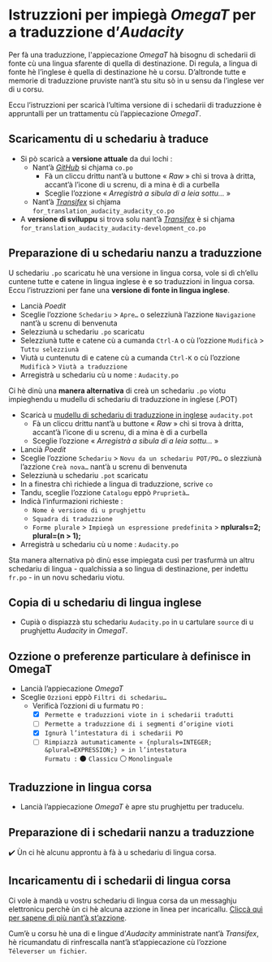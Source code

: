 # Istruzzioni per impiegà _OmegaT_ per a traduzzione d’_Audacity_

Per fà una traduzzione, l'appiecazione _OmegaT_ hà bisognu di schedarii di fonte cù una lingua sfarente di quella di destinazione. Di regula, a lingua di fonte hè l’inglese è quella di destinazione hè u corsu. D’altronde tutte e memorie di traduzzione pruviste nant’à stu situ sò in u sensu da l’inglese ver di u corsu.

Eccu l’istruzzioni per scaricà l’ultima versione di i schedarii di traduzzione è appruntalli per un trattamentu cù l’appiecazione _OmegaT_.

## Scaricamentu di u schedariu à traduce

- Si pò scaricà a __versione attuale__ da dui lochi :
  - Nant’à [_GitHub_](https://github.com/audacity/audacity/blob/master/locale/co.po) si chjama `co.po`
    - Fà un cliccu drittu nant’à u buttone « _Raw_ » chì si trova à dritta, accant’à l’icone di u screnu, di a mina è di a curbella
    - Sceglie l’ozzione « _Arregistrà a sibula di a leia sottu…_ »
  - Nant’à [_Transifex_](https://www.transifex.com/klyok/audacity/audacity/co/download/for_translation/) si chjama `for_translation_audacity_audacity_co.po`
- A __versione di sviluppu__ si trova solu nant’à [_Transifex_](https://www.transifex.com/klyok/audacity/audacity-development/co/download/for_translation/) è si chjama `for_translation_audacity_audacity-development_co.po`

## Preparazione di u schedariu nanzu a traduzzione

U schedariu `.po` scaricatu hè una versione in lingua corsa, vole si dì ch’ellu cuntene tutte e catene in lingua inglese è e so traduzzioni in lingua corsa. Eccu l’istruzzioni per fane una __versione di fonte in lingua inglese__.

- Lancià _Poedit_
- Sceglie l’ozzione `Schedariu` > `Apre…` o selezziunà l’azzione `Navigazione` nant’à u screnu di benvenuta
- Selezziunà u schedariu `.po` scaricatu
- Selezziunà tutte e catene cù a cumanda `Ctrl-A` o cù l’ozzione `Mudificà` > `Tuttu selezziunà`
- Viutà u cuntenutu di e catene cù a cumanda `Ctrl-K` o cù l’ozzione `Mudificà` > `Viutà a traduzzione`
- Arregistrà u schedariu cù u nome : `Audacity.po`

Ci hè dinù una __manera alternativa__ di creà un schedariu `.po` viotu impieghendu u mudellu di schedariu di traduzzione in inglese (.POT)

- Scaricà u [mudellu di schedariu di traduzzione in inglese](https://github.com/audacity/audacity/blob/master/locale/audacity.pot) `audacity.pot`
  - Fà un cliccu drittu nant’à u buttone « _Raw_ » chì si trova à dritta, accant’à l’icone di u screnu, di a mina è di a curbella
  - Sceglie l’ozzione « _Arregistrà a sibula di a leia sottu…_ »
- Lancià _Poedit_
- Sceglie l’ozzione `Schedariu` > `Novu da un schedariu POT/PO…` o slezziunà l’azzione `Creà nova…` nant’à u screnu di benvenuta
- Selezziunà u schedariu `.pot` scaricatu
- In a finestra chì richiede a lingua di traduzzione, scrive `co`
- Tandu, sceglie l’ozzione `Catalogu` eppò `Pruprietà…`
- Indicà l’infurmazioni richieste :
  - `Nome è versione di u prughjettu`
  - `Squadra di traduzzione`
  - `Forme plurale` > `Impiegà un espressione predefinita` > __nplurals=2; plural=(n > 1);__
- Arregistrà u schedariu cù u nome : `Audacity.po`

Sta manera alternativa pò dinù esse impiegata cusì per trasfurmà un altru schedariu di lingua - qualchissia a so lingua di destinazione, per indettu `fr.po` - in un novu schedariu viotu.

## Copia di u schedariu di lingua inglese

- Cupià o dispiazzà stu schedariu `Audacity.po` in u cartulare `source` di u prughjettu _Audacity_ in _OmegaT_.

## Ozzione o preferenze particulare à definisce in OmegaT

- Lancià l’appiecazione _OmegaT_
- Sceglie `Ozzioni` eppò `Filtri di schedariu…`
  - Verificà l’ozzioni di u furmatu `PO` :  
    - [x] `Permette e traduzzioni viote in i schedarii tradutti`
    - [ ] `Permette a traduzzione di i segmenti d’origine vioti`
    - [x] `Ignurà l’intestatura di i schedarii PO`
    - [ ] `Rimpiazzà autumaticamente « {nplurals=INTEGER; &plural=EXPRESSION;} » in l’intestatura`  
	      `Furmatu :` ⚫ `Classicu`   ⚪ `Monolinguale`

## Traduzzione in lingua corsa

- Lancià l’appiecazione _OmegaT_ è apre stu prughjettu per traducelu.

## Preparazione di i schedarii nanzu a traduzzione

✔️ Ùn ci hè alcunu approntu à fà à u schedariu di lingua corsa.

## Incaricamentu di i schedarii di lingua corsa

Ci vole à mandà u vostru schedariu di lingua corsa da un messaghju elettronicu perchè ùn ci hè alcuna azzione in linea per incaricallu. [Cliccà quì per sapene di più nant’à st’azzione](Traduzzione.md#istruzzioni-per-pigli%C3%A0-in-contu-u-novu-schedariu-in-lingua-corsa).  

Cum’è u corsu hè una di e lingue d’_Audacity_ amministrate nant’à _Transifex_, hè ricumandatu di rinfrescalla nant’à st’appiecazione cù l’ozzione `Téleverser un fichier`.
